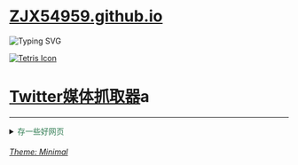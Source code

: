 # [ZJX54959.github.io](https://github.com/ZJX54959/ZJX54959.github.io)

<!-- ![visitors](https://visitor-badge.glitch.me/badge?page_id=ZJX54959&left_color=green&right_color=blue) 为啥用不了啊（挠头）-->

<!-- Profile go --\> [Here](https://github.com/ZJX54959) -->

![Typing SVG](https://readme-typing-svg.demolab.com/?font=Consolas&lines=Quick+Brown+Fox+Jumps+Over+The+Lazy+Dog;↑+↑+↓+↓+←+→+←+→+B+A+B+A;Talk+is+cheap,+show+me+the+code;You're+filled+with+determination+I+gaze+off+into+the+boundless+skyline,+Noteblock+choirs+playing+in+the+sunshine;Creeper？;Aww+mann~;涉密不上网上网不涉密;生生生生暗生始，死死死死冥死终;aaa+5b+ja+j2a+jc+66+j2a+214b;形迹可疑一脸奸商样的奇怪少女;1.048596;2,147,483,647;18,446,744,073,709,551,615;你怎么还在看？;后面真没有了)

[![Tetris Icon](https://www.svgrepo.com/show/40726/tetris.svg)](./ModernTetris.html)

<h1><a href="https://zjx54959.github.io/TwitterFetcher/"><i class="fab fa-twitter"></i> Twitter媒体抓取器</a>a</h1>

---

<details>
<summary><span style="color:rgb(47, 123, 81);">存一些好网页</span></summary>
<!-- <span font-family='Helvetica Neue',Helvetica,'Segoe UI',Arial,freesans,sans-serif> -->

<ul>
  <li><a href="https://zhuanlan.zhihu.com/p/51240503">Github.io个人网站建设</a></li>
  <li><a href="https://www.star-history.com/">Github Star History</a></li>
  <li><a href="https://zhuanlan.zhihu.com/p/741677397">Github个人主页建设</a></li>
  <li><a href="https://github.com/abhisheknaiidu/awesome-github-profile-readme">酷炫GithubPorfileREADME</a></li>
  <li><a href="https://github.com/DenverCoder1/readme-typing-svg"><img src="https://readme-typing-svg.demolab.com/?lines=Typing+SVG&height=16&color=08c&size=16&vCenter=true&font=Helvetica+Neue" alt="Typing SVG"></a></li>
  <li><a href="https://tholman.com/github-corners/">Github分享角标</a></li>
  <li><a href="https://www.qqxiuzi.cn/bianma/zifuji.php">字符编码查询</a></li>
  <li><a href="https://www.cnblogs.com/wutongxue132/p/16684085.html">Markdown Emoji</a></li>
  <li><a href="https://blog.jixiaob.cn/?post=93">随机图片API分享</a></li>
</ul>
<ul>
  <li><a href="https://github.com/ryanhanwu/How-To-Ask-Questions-The-Smart-Way/blob/main/README-zh_CN.md">提问的智慧</a></li>
</ul>
<ul>
  <li><b>菜鸟教程</b>
    <ul>
      <li><a href="https://www.runoob.com/css/css-tutorial.html">CSS</a></li>
      <li><a href="https://www.runoob.com/regexp/regexp-syntax.html">Regex</a></li>
      <li><a href="https://www.runoob.com/markdown/md-tutorial.html">Markdown</a></li>
    </ul>
  </li>
</ul>
<ul>
  <li><b>打发时间の网站</b>
    <ul>
      <li><a href="https://www.crazygames.com/">在线小游戏</a></li>
      <li><a href="https://www.yikm.net/">小霸王游戏机</a></li>
      <li><a href="https://www.poki.cn/">在线小游戏2</a></li>
    </ul>
  </li>
</ul>

</details>

###### [*Theme: Minimal*](https://github.com/pages-themes/minimal)
